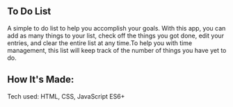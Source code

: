 ## To Do List
A simple to do list to help you accomplish your goals. With this app, you can add as many things to your list, check off the things you got done, edit your entries, and clear the entire list at any time.To help you with time management, this list will keep track of the number of things you have yet to do.

## How It's Made:
Tech used: HTML, CSS, JavaScript ES6+
